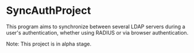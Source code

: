 # SyncAuthProject

This program aims to synchronize between several LDAP servers during a user's authentication, whether using RADIUS or via browser authentication.

Note: This project is in alpha stage.
